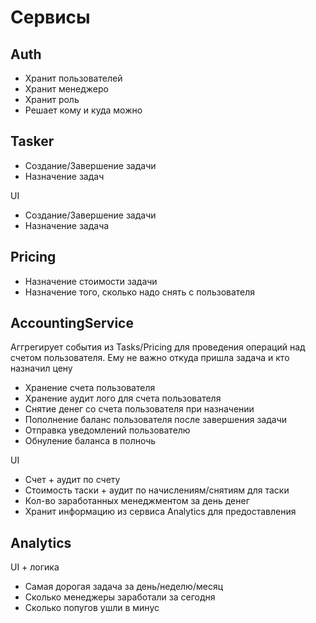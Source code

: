 # Сервисы

## Auth

- Хранит пользователей
- Хранит менеджеро
- Хранит роль
- Решает кому и куда можно

## Tasker

- Создание/Завершение задачи
- Назначение задач

UI

- Создание/Завершение задачи
- Назначение задача

## Pricing

- Назначение стоимости задачи
- Назначение того, сколько надо снять с пользователя

## AccountingService

Аггрегирует события из Tasks/Pricing для проведения операций над счетом пользователя. Ему не важно откуда пришла задача и кто назначил цену

- Хранение счета пользователя
- Хранение аудит лого для счета пользователя
- Снятие денег со счета пользователя при назначении
- Пополнение баланс пользователя после завершения задачи
- Отправка уведомлений пользователю
- Обнуление баланса в полночь

UI

- Счет + аудит по счету
- Стоимость таски  + аудит по начислениям/снятиям для таски
- Кол-во заработанных менеджментом за день денег
- Хранит информацию из сервиса Analytics для предоставления

## Analytics

UI + логика

- Самая дорогая задача за день/неделю/месяц
- Сколько менеджеры заработали за сегодня
- Сколько попугов ушли в минус
